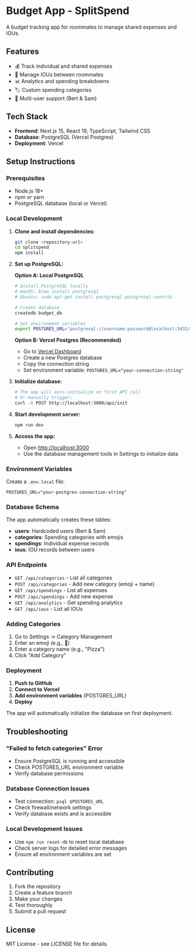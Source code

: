 # Budget App - SplitSpend

A budget tracking app for roommates to manage shared expenses and IOUs.

## Features

- 💰 Track individual and shared expenses
- 🤝 Manage IOUs between roommates
- 📊 Analytics and spending breakdowns
- 🏷️ Custom spending categories
- 👥 Multi-user support (Bert & Sam)

## Tech Stack

- **Frontend**: Next.js 15, React 19, TypeScript, Tailwind CSS
- **Database**: PostgreSQL (Vercel Postgres)
- **Deployment**: Vercel

## Setup Instructions

### Prerequisites

- Node.js 18+ 
- npm or yarn
- PostgreSQL database (local or Vercel)

### Local Development

1. **Clone and install dependencies:**
   ```bash
   git clone <repository-url>
   cd splitspend
   npm install
   ```

2. **Set up PostgreSQL:**

   **Option A: Local PostgreSQL**
   ```bash
   # Install PostgreSQL locally
   # macOS: brew install postgresql
   # Ubuntu: sudo apt-get install postgresql postgresql-contrib
   
   # Create database
   createdb budget_db
   
   # Set environment variables
   export POSTGRES_URL="postgresql://username:password@localhost:5432/budget_db"
   ```

   **Option B: Vercel Postgres (Recommended)**
   - Go to [Vercel Dashboard](https://vercel.com/dashboard)
   - Create a new Postgres database
   - Copy the connection string
   - Set environment variable: `POSTGRES_URL="your-connection-string"`

3. **Initialize database:**
   ```bash
   # The app will auto-initialize on first API call
   # Or manually trigger:
   curl -X POST http://localhost:3000/api/init
   ```

4. **Start development server:**
   ```bash
   npm run dev
   ```

5. **Access the app:**
   - Open [http://localhost:3000](http://localhost:3000)
   - Use the database management tools in Settings to initialize data

### Environment Variables

Create a `.env.local` file:
```env
POSTGRES_URL="your-postgres-connection-string"
```

### Database Schema

The app automatically creates these tables:
- **users**: Hardcoded users (Bert & Sam)
- **categories**: Spending categories with emojis
- **spendings**: Individual expense records
- **ious**: IOU records between users

### API Endpoints

- `GET /api/categories` - List all categories
- `POST /api/categories` - Add new category (emoji + name)
- `GET /api/spendings` - List all expenses
- `POST /api/spendings` - Add new expense
- `GET /api/analytics` - Get spending analytics
- `GET /api/ious` - List all IOUs

### Adding Categories

1. Go to Settings → Category Management
2. Enter an emoji (e.g., 🍕)
3. Enter a category name (e.g., "Pizza")
4. Click "Add Category"

### Deployment

1. **Push to GitHub**
2. **Connect to Vercel**
3. **Add environment variables** (POSTGRES_URL)
4. **Deploy**

The app will automatically initialize the database on first deployment.

## Troubleshooting

### "Failed to fetch categories" Error
- Ensure PostgreSQL is running and accessible
- Check POSTGRES_URL environment variable
- Verify database permissions

### Database Connection Issues
- Test connection: `psql $POSTGRES_URL`
- Check firewall/network settings
- Verify database exists and is accessible

### Local Development Issues
- Use `npm run reset-db` to reset local database
- Check server logs for detailed error messages
- Ensure all environment variables are set

## Contributing

1. Fork the repository
2. Create a feature branch
3. Make your changes
4. Test thoroughly
5. Submit a pull request

## License

MIT License - see LICENSE file for details.